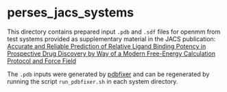 # perses_jacs_systems
This directory contains prepared input `.pdb` and `.sdf` files for openmm from test systems provided as supplementary material in the JACS publication: [Accurate and Reliable Prediction of Relative Ligand Binding Potency in Prospective Drug Discovery by Way of a Modern Free-Energy Calculation Protocol and Force Field](https://pubs.acs.org/doi/abs/10.1021/ja512751q)

The `.pdb` inputs were generated by [pdbfixer](https://github.com/pandegroup/pdbfixer.git) and can be regenerated by running the script `run_pdbfixer.sh` in each system directory.
